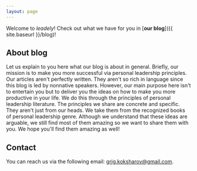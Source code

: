 ```yaml
---
layout: page
---
```


Welcome to _leadely_! Check out what we have for you in [**our blog**]({{ site.baseurl }}/blog)!

## About blog

Let us explain to you here what our blog is about in general. Briefly, our mission is to make you more successful via personal leadership principles. Our articles aren't perfectly written. They aren't so rich in language since this blog is led by nonnative speakers. However, our main purpose here isn't to entertain you but to deliver you the ideas on how to make you more productive in your life. We do this through the principles of personal leadership literature. The principles we share are concrete and specific. They aren't just from our heads. We take them from the recognized books of personal leadership genre. Although we understand that these ideas are arguable, we still find most of them amazing so we want to share them with you. We hope you'll find them amazing as well! 

## Contact

You can reach us via the following email: [grig.koksharov@gmail.com](mailto:grig.koksharov@gmail.com).
